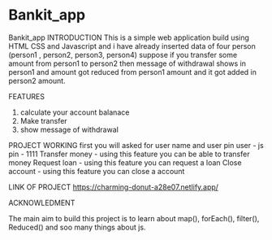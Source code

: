 # Bankit_app
Bankit_app
INTRODUCTION
This is a simple web application build using HTML CSS and Javascript and i have already inserted data of four person
(person1 , person2, person3, person4) suppose if you transfer some amount from person1 to person2 then message of withdrawal
shows in person1 and amount got reduced from person1 amount and it got added in person2 amount.

FEATURES
1. calculate your account balanace
2. Make transfer
3. show message of withdrawal

PROJECT WORKING
first you will asked for user name and user pin 
user - js
pin - 1111
Transfer money - using this feature you can be able to transfer money 
Request loan - using this feature you can request a loan
Close account - using this feature you can close a account

LINK OF PROJECT
https://charming-donut-a28e07.netlify.app/

ACKNOWLEDMENT

The main aim to build this project is to learn about map(), forEach(), filter(), Reduced()
and soo many things about js.
